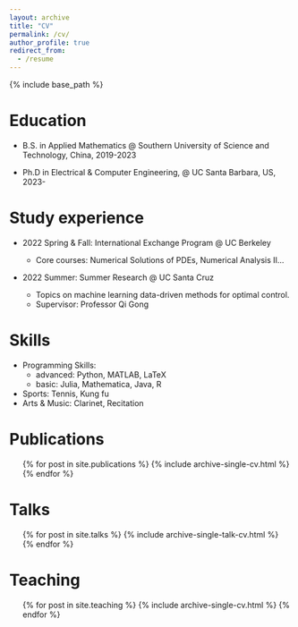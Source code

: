 ```yaml
---
layout: archive
title: "CV"
permalink: /cv/
author_profile: true
redirect_from:
  - /resume
---
```


{% include base_path %}

Education
======
* B.S. in Applied Mathematics @ Southern University of Science and Technology, China, 2019-2023

* Ph.D in Electrical & Computer Engineering, @ UC Santa Barbara, US, 2023-

Study experience
======

* 2022 Spring & Fall: International Exchange Program @ UC Berkeley
  * Core courses: Numerical Solutions of PDEs, Numerical Analysis II...

* 2022 Summer: Summer Research @ UC Santa Cruz
  * Topics on machine learning data-driven methods for optimal control.
  * Supervisor: Professor Qi Gong

Skills
======
* Programming Skills:
  * advanced: Python, MATLAB, LaTeX
  * basic: Julia, Mathematica, Java, R
* Sports: Tennis, Kung fu  
* Arts & Music: Clarinet, Recitation

Publications
======
  <ul>{% for post in site.publications %}
    {% include archive-single-cv.html %}
  {% endfor %}</ul>

Talks
======
  <ul>{% for post in site.talks %}
    {% include archive-single-talk-cv.html %}
  {% endfor %}</ul>

Teaching
======
  <ul>{% for post in site.teaching %}
    {% include archive-single-cv.html %}
  {% endfor %}</ul>
